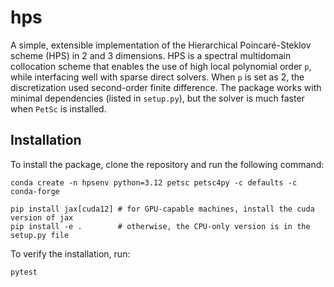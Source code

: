 # hps

A simple, extensible implementation of the Hierarchical Poincaré-Steklov scheme (HPS) in 2 and 3 dimensions.  HPS is a spectral multidomain collocation scheme that enables the use of high local polynomial order `p`, while interfacing well with sparse direct solvers. When `p` is set as 2, the discretization used second-order finite difference.
The package works with minimal dependencies (listed in `setup.py`), but the solver is much faster when `PetSc` is installed.

## Installation
To install the package, clone the repository and run the following command:
```
conda create -n hpsenv python=3.12 petsc petsc4py -c defaults -c conda-forge

pip install jax[cuda12] # for GPU-capable machines, install the cuda version of jax
pip install -e .        # otherwise, the CPU-only version is in the setup.py file
```
To verify the installation, run:
```
pytest
```